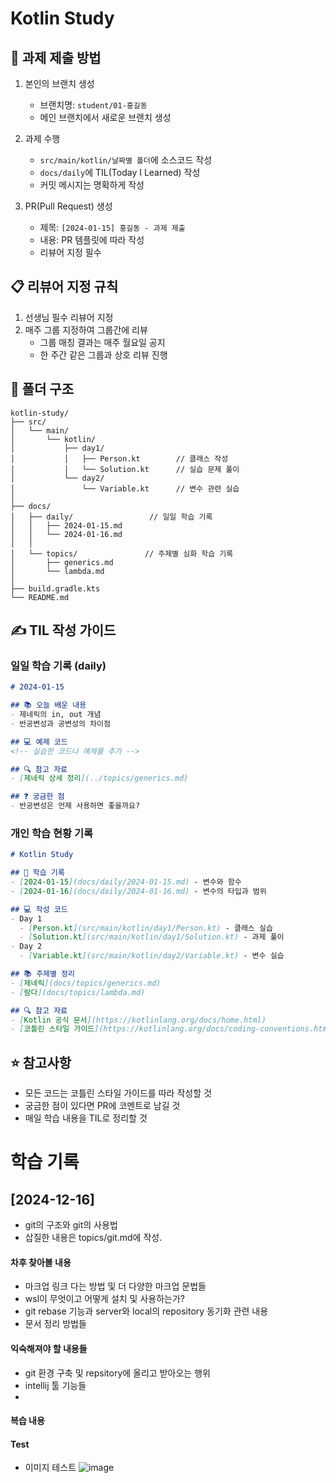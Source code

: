 # Kotlin Study

## 📝 과제 제출 방법
1. 본인의 브랜치 생성
   - 브랜치명: `student/01-홍길동`
   - 메인 브랜치에서 새로운 브랜치 생성

2. 과제 수행
   - `src/main/kotlin/날짜별 폴더`에 소스코드 작성
   - `docs/daily`에 TIL(Today I Learned) 작성
   - 커밋 메시지는 명확하게 작성

3. PR(Pull Request) 생성
   - 제목: `[2024-01-15] 홍길동 - 과제 제출`
   - 내용: PR 템플릿에 따라 작성
   - 리뷰어 지정 필수

## 📋 리뷰어 지정 규칙
1. 선생님 필수 리뷰어 지정
2. 매주 그룹 지정하여 그룹간에 리뷰
   - 그룹 매칭 결과는 매주 월요일 공지
   - 한 주간 같은 그룹과 상호 리뷰 진행

## 📁 폴더 구조
```
kotlin-study/
├── src/
│   └── main/
│       └── kotlin/
│           ├── day1/
│           │   ├── Person.kt        // 클래스 작성
│           │   └── Solution.kt      // 실습 문제 풀이
│           └── day2/
│               └── Variable.kt      // 변수 관련 실습
│
├── docs/
│   ├── daily/                 // 일일 학습 기록
│   │   ├── 2024-01-15.md
│   │   └── 2024-01-16.md
│   │
│   └── topics/               // 주제별 심화 학습 기록
│       ├── generics.md
│       └── lambda.md
│
├── build.gradle.kts
└── README.md
```

## ✍️ TIL 작성 가이드

### 일일 학습 기록 (daily)
```markdown
# 2024-01-15

## 📚 오늘 배운 내용
- 제네릭의 in, out 개념
- 반공변성과 공변성의 차이점

## 💻 예제 코드
<!-- 실습한 코드나 예제를 추가 -->

## 🔍 참고 자료
- [제네릭 상세 정리](../topics/generics.md)

## ❓ 궁금한 점
- 반공변성은 언제 사용하면 좋을까요?
```

### 개인 학습 현황 기록
```markdown
# Kotlin Study

## 📝 학습 기록
- [2024-01-15](docs/daily/2024-01-15.md) - 변수와 함수
- [2024-01-16](docs/daily/2024-01-16.md) - 변수의 타입과 범위

## 💻 작성 코드
- Day 1
  - [Person.kt](src/main/kotlin/day1/Person.kt) - 클래스 실습
  - [Solution.kt](src/main/kotlin/day1/Solution.kt) - 과제 풀이
- Day 2
  - [Variable.kt](src/main/kotlin/day2/Variable.kt) - 변수 실습

## 📚 주제별 정리
- [제네릭](docs/topics/generics.md)
- [람다](docs/topics/lambda.md)

## 🔍 참고 자료
- [Kotlin 공식 문서](https://kotlinlang.org/docs/home.html)
- [코틀린 스타일 가이드](https://kotlinlang.org/docs/coding-conventions.html)
```

## ⭐️ 참고사항
- 모든 코드는 코틀린 스타일 가이드를 따라 작성할 것
- 궁금한 점이 있다면 PR에 코멘트로 남길 것
- 매일 학습 내용을 TIL로 정리할 것

# 학습 기록 
## [2024-12-16]
- git의 구조와 git의 사용법
- 삽질한 내용은 topics/git.md에 작성.
#### 차후 찾아볼 내용 
- 마크업 링크 다는 방법 및 더 다양한 마크업 문법들
- wsl이 무엇이고 어떻게 설치 및 사용하는가?
- git rebase 기능과 server와 local의 repository 동기화 관련 내용
- 문서 정리 방법들

#### 익숙해져야 할 내용들
- git 환경 구축 및 repsitory에 올리고 받아오는 행위
- intellij 툴 기능들
- 
#### 복습 내용

#### Test
- 이미지 테스트
![image](https://github.com/user-attachments/assets/e6740510-d98f-47a9-b04a-6fa16a6ce74b)

